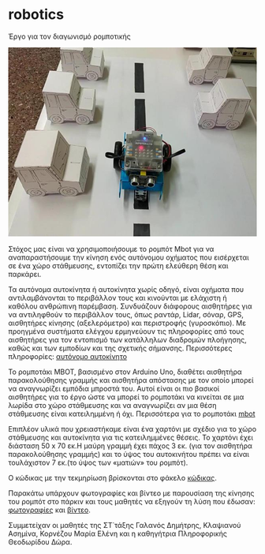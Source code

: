 # robotics
Έργο για τον διαγωνισμό ρομποτικής

![](Video/mbot1a.jpg)

Στόχος μας είναι να χρησιμοποιήσουμε το ρομπότ Mbot για να αναπαραστήσουμε την κίνηση ενός αυτόνομου οχήματος που εισέρχεται σε ένα χώρο στάθμευσης, εντοπίζει την πρώτη ελεύθερη θέση και παρκάρει.

Τα αυτόνομα αυτοκίνητα ή αυτοκίνητα χωρίς οδηγό, είναι οχήματα που αντιλαμβάνονται το περιβάλλον τους και κινούνται με ελάχιστη ή καθόλου ανθρώπινη παρέμβαση. 
Συνδυάζουν διάφορους αισθητήρες για να αντιληφθούν το περιβάλλον τους, όπως ραντάρ, Lidar, σόναρ, GPS, αισθητήρες κίνησης (αξελερόμετρο) και περιστροφής (γυροσκόπιο). Με προηγμένα συστήματα ελέγχου ερμηνεύουν τις πληροφορίες από τους αισθητήρες για τον εντοπισμό των κατάλληλων διαδρομών πλοήγησης, καθώς και των εμποδίων και της σχετικής σήμανσης. Περισσότερες πληροφορίες:
[αυτόνομο αυτοκίνητο](Docs/autonomousCar.odt)

Το ρομποτάκι MBOT, βασισμένο στον Arduino Uno, διαθέτει αισθητήρα παρακολούθησης γραμμής και αισθητήρα απόστασης με τον οποίο μπορεί να αναγνωρίζει εμπόδια μπροστά του. Αυτοί είναι οι πιο βασικοί αισθητήρες για το έργο ώστε να μπορεί το ρομποτάκι να κινείται σε μια λωρίδα στο χώρο στάθμευσης και να αναγνωρίζει αν μια θέση στάθμευσης είναι κατειλημμένη ή όχι. Περισσότερα για το ρομποτάκι 
[mbot](Docs/Mbot.odt)

Επιπλέον υλικά που χρειαστήκαμε είναι ένα χαρτόνι με σχέδιο για το χώρο στάθμευσης και αυτοκίνητα για τις κατειλημμένες θέσεις. Το χαρτόνι έχει διάσταση 50 x 70 εκ.Η μαύρη γραμμή έχει πάχος 3 εκ. (για τον αισθητήρα παρακολούθησης γραμμής) και το ύψος του αυτοκινήτου πρέπει να είναι τουλάχιστον 7 εκ.(το ύψος των «ματιών» του ρομπότ).  

Ο κώδικας με την τεκμηρίωση βρίσκονται στο φάκελο 
[κώδικας](Code).

Παρακάτω υπάρχουν φωτογραφίες και βίντεο με παρουσίαση της κίνησης του ρομπότ στο πάρκιν και τους μαθητές να εξηγούν τη λύση που έδωσαν: 
[φωτογραφίες](Video) και [βίντεο](Video/youtube.odt).

Συμμετείχαν οι μαθητές της ΣΤ΄τάξης Γαλανός Δημήτρης, Κλαψιανού Ασημίνα, Κορνέζου Μαρία Ελένη και η καθηγήτρια Πληροφορικής Θεοδωρίδου Δώρα.



